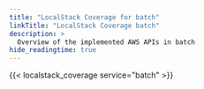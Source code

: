 ```yaml
---
title: "LocalStack Coverage for batch"
linkTitle: "LocalStack Coverage batch"
description: >
  Overview of the implemented AWS APIs in batch
hide_readingtime: true
---
```


{{< localstack_coverage service="batch" >}}


